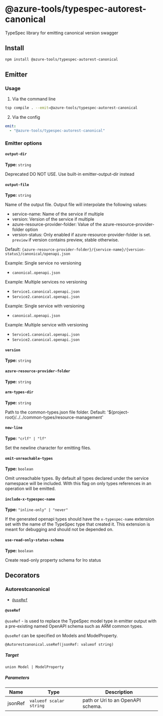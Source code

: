# @azure-tools/typespec-autorest-canonical

TypeSpec library for emitting canonical version swagger

## Install

```bash
npm install @azure-tools/typespec-autorest-canonical
```

## Emitter

### Usage

1. Via the command line

```bash
tsp compile . --emit=@azure-tools/typespec-autorest-canonical
```

2. Via the config

```yaml
emit:
  - "@azure-tools/typespec-autorest-canonical"
```

### Emitter options

#### `output-dir`

**Type:** `string`

Deprecated DO NOT USE. Use built-in emitter-output-dir instead

#### `output-file`

**Type:** `string`

Name of the output file.
Output file will interpolate the following values:

- service-name: Name of the service if multiple
- version: Version of the service if multiple
- azure-resource-provider-folder: Value of the azure-resource-provider-folder option
- version-status: Only enabled if azure-resource-provider-folder is set. `preview` if version contains preview, stable otherwise.

Default: `{azure-resource-provider-folder}/{service-name}/{version-status}/canonical/openapi.json`

Example: Single service no versioning

- `canonical.openapi.json`

Example: Multiple services no versioning

- `Service1.canonical.openapi.json`
- `Service2.canonical.openapi.json`

Example: Single service with versioning

- `canonical.openapi.json`

Example: Multiple service with versioning

- `Service1.canonical.openapi.json`
- `Service2.canonical.openapi.json`

#### `version`

**Type:** `string`

#### `azure-resource-provider-folder`

**Type:** `string`

#### `arm-types-dir`

**Type:** `string`

Path to the common-types.json file folder. Default: '${project-root}/../../common-types/resource-management'

#### `new-line`

**Type:** `"crlf" | "lf"`

Set the newline character for emitting files.

#### `omit-unreachable-types`

**Type:** `boolean`

Omit unreachable types. By default all types declared under the service namespace will be included. With this flag on only types references in an operation will be emitted.

#### `include-x-typespec-name`

**Type:** `"inline-only" | "never"`

If the generated openapi types should have the `x-typespec-name` extension set with the name of the TypeSpec type that created it.
This extension is meant for debugging and should not be depended on.

#### `use-read-only-status-schema`

**Type:** `boolean`

Create read-only property schema for lro status

## Decorators

### Autorestcanonical

- [`@useRef`](#@useref)

#### `@useRef`

`@useRef` - is used to replace the TypeSpec model type in emitter output with a pre-existing named OpenAPI schema such as ARM common types.

`@useRef` can be specified on Models and ModelProperty.

```typespec
@Autorestcanonical.useRef(jsonRef: valueof string)
```

##### Target

`union Model | ModelProperty`

##### Parameters

| Name    | Type                    | Description                       |
| ------- | ----------------------- | --------------------------------- |
| jsonRef | `valueof scalar string` | path or Uri to an OpenAPI schema. |
